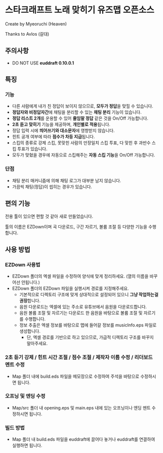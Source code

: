 # 스타크래프트 노래 맞히기 유즈맵 오픈소스

Create by Myeoruchi (Heaven)

Thanks to Avlos (갈대)

## 주의사항
- DO NOT USE **euddraft 0.10.0.1**

## 특징
### 기능
- 다른 사람에게 내가 친 정답이 보이지 않으므로, **모두가 정답**을 맞힐 수 있습니다.
- **정답자와 비정답자간**에 채팅을 분리할 수 있는 **채팅 분리** 기능이 있습니다.
- **정답 리스트 2개**를 운용할 수 있어 **줄임말 정답** 같은 것을 On/Off 가능합니다.
- **2초 듣고 맞히기** 기능을 제공하며, **개인별로 적용**됩니다.
- 정답 입력 시에 **띄어쓰기와 대소문자**에 영향받지 않습니다.
- 힌트 공개 여부에 따라 **점수가 차등 지급**됩니다.
- 스킵의 종류로 강제 스킵, 못맞힌 사람의 만장일치 스킵 투표, 다 맞힌 후 과반수 스킵 투표가 있습니다.
- 모두가 맞혔을 경우에 자동으로 스킵해주는 **자동 스킵 기능**을 On/Off 가능합니다.

### 단점
- 채팅 분리 매커니즘에 의해 채팅 로그가 대부분 남지 않습니다.
- 가끔씩 채팅(정답)이 씹히는 경우가 있습니다.

## 편의 기능
전용 툴이 있으면 편할 것 같아 새로 만들었습니다.

툴의 이름은 EZDown이며 곡 다운로드, 구간 자르기, 볼륨 조절 등 다양한 기능을 수행합니다.

## 사용 방법

### EZDown 사용법
- EZDown 폴더의 엑셀 파일을 수정하여 양식에 맞게 정리하세요. (열의 이름을 바꾸어선 안됩니다.)
- EZDown 폴더의 EZDown 파일을 실행시켜 경로를 지정해주세요.
    - 기본적으로 디렉토리 구조에 맞게 상대적으로 설정되어 있으니 **그냥 작업하는걸 권장**합니다.
    - 음원 다운로드는 엑셀에 있는 주소로 유튜브에서 음원을 다운로드합니다.
    - 음원 볼륨 조절 및 자르기는 다운로드 한 음원을 바탕으로 볼륨 조절 및 자르기를 수행합니다.
    - 정보 추출은 엑셀 정보를 바탕으로 맵에 들어갈 정보를 musicInfo.eps 파일로 생성합니다.
        - 단, 엑셀 경로를 기반으로 하고 있으므로, 가급적 디렉토리 구조를 바꾸지 말아주세요.

### 2초 듣기 강제 / 힌트 시간 조절 / 점수 조절 / 제작자 이름 수정 / 리더보드 멘트 수정
- Map 폴더 내에 build.eds 파일을 메모장으로 수정하여 주석을 바탕으로 수정하시면 됩니다.

### 오프닝 및 엔딩 수정
- Map/src 폴더 내 opening.eps 및 main.eps 내에 있는 오프닝이나 엔딩 멘트 수정하시면 됩니다.

### 빌드 방법
- Map 폴더 내 build.eds 파일을 euddraft에 끌어다 놓거나 euddraft를 연결하여 실행하면 됩니다.
